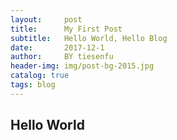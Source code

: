 ```yaml
---
layout:     post
title:      My First Post
subtitle:   Hello World, Hello Blog
date:       2017-12-1
author:     BY tiesenfu
header-img: img/post-bg-2015.jpg
catalog: true 
tags: blog
---
```


## Hello World
